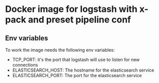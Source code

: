 # Docker image for logstash with x-pack and preset pipeline conf

## Env variables
To work the image needs the following env variables:
- TCP_PORT: it's the port that logstash will use to listen for new connections
- ELASTICSEARCH_HOST: The hostname for the elasticsearch service
- ELASTICSEARCH_PORT: The port for the elasticsearch service

